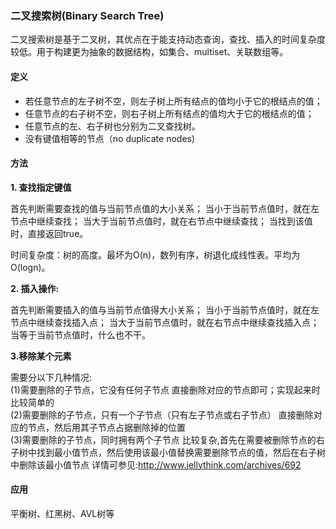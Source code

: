 ### 二叉搜索树(Binary Search Tree)
二叉搜索树是基于二叉树，其优点在于能支持动态查询，查找、插入的时间复杂度较低。用于构建更为抽象的数据结构，如集合、multiset、关联数组等。

#### 定义
* 若任意节点的左子树不空，则左子树上所有结点的值均小于它的根结点的值；
*  任意节点的右子树不空，则右子树上所有结点的值均大于它的根结点的值；
*  任意节点的左、右子树也分别为二叉查找树。
*  没有键值相等的节点（no duplicate nodes)

#### 方法
**1. 查找指定键值**

首先判断需要查找的值与当前节点值的大小关系；
当小于当前节点值时，就在左节点中继续查找；
当大于当前节点值时，就在右节点中继续查找；
当找到该值时，直接返回true。

时间复杂度：树的高度。最坏为O(n)，数列有序，树退化成线性表。平均为O(logn)。


**2. 插入操作:**

首先判断需要插入的值与当前节点值得大小关系；
当小于当前节点值时，就在左节点中继续查找插入点；
当大于当前节点值时，就在右节点中继续查找插入点；
当等于当前节点值时，什么也不干。

**3.移除某个元素**

需要分以下几种情况:<br/>
(1)需要删除的子节点，它没有任何子节点
直接删除对应的节点即可；实现起来时比较简单的 <br/>
(2)需要删除的子节点，只有一个子节点（只有左子节点或右子节点）
直接删除对应的节点，然后用其子节点占据删除掉的位置 <br/>
(3)需要删除的子节点，同时拥有两个子节点
比较复杂,首先在需要被删除节点的右子树中找到最小值节点，然后使用该最小值替换需要删除节点的值，然后在右子树中删除该最小值节点
详情可参见:http://www.jellythink.com/archives/692

#### 应用
平衡树、红黑树、AVL树等